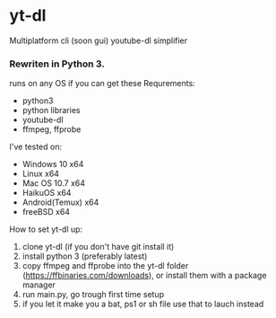 # yt-dl
Multiplatform cli (soon gui) youtube-dl simplifier

### Rewriten in Python 3.

runs on any OS if you can get these
Requrements:
+ python3
+ python libraries
+ youtube-dl
+ ffmpeg, ffprobe

I've tested on:
+ Windows 10 x64
+ Linux x64
+ Mac OS 10.7 x64
+ HaikuOS x64
+ Android(Temux) x64
+ freeBSD x64

How to set yt-dl up:
1. clone yt-dl (if you don't have git install it)
2. install python 3 (preferably latest)
3. copy ffmpeg and ffprobe into the yt-dl folder (https://ffbinaries.com/downloads), or install them with a package manager
4. run main.py, go trough first time setup
5. if you let it make you a bat, ps1 or sh file use that to lauch instead
